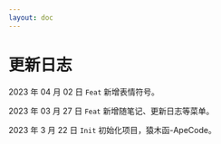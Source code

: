 ```yaml
---
layout: doc
---
```


# 更新日志

2023 年 04 月 02 日 `Feat` 新增表情符号。

2023 年 03 月 27 日 `Feat` 新增随笔记、更新日志等菜单。

2023 年 3 月 22 日 `Init` 初始化项目，猿木函-ApeCode。
